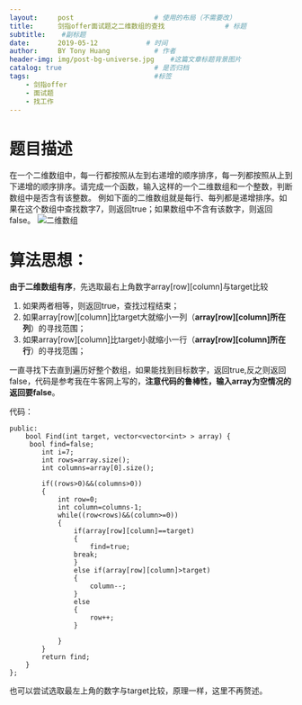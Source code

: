 ```yaml
---
layout:     post                    # 使用的布局（不需要改）
title:      剑指offer面试题之二维数组的查找               # 标题 
subtitle:    #副标题
date:       2019-05-12            # 时间
author:     BY Tony Huang           # 作者
header-img: img/post-bg-universe.jpg    #这篇文章标题背景图片
catalog: true                       # 是否归档
tags:                               #标签
    - 剑指offer
    - 面试题
    - 找工作
---
```

# 题目描述
在一个二维数组中，每一行都按照从左到右递增的顺序排序，每一列都按照从上到下递增的顺序排序。请完成一个函数，输入这样的一个二维数组和一个整数，判断数组中是否含有该整数。
例如下面的二维数组就是每行、每列都是递增排序。如果在这个数组中查找数字7，则返回true；如果数组中不含有该数字，则返回false。
 ![二维数组](https://upload-images.jianshu.io/upload_images/17702872-ee5abff980518d8e.jpg?imageMogr2/auto-orient/strip%7CimageView2/2/w/1240)



# 算法思想：
**由于二维数组有序**，先选取最右上角数字array[row][column]与target比较
1. 如果两者相等，则返回true，查找过程结束；
2. 如果array[row][column]比target大就缩小一列（**array[row][column]所在列**）的寻找范围；
3. 如果array[row][column]比target小就缩小一行（**array[row][column]所在行**）的寻找范围；

一直寻找下去直到遍历好整个数组，如果能找到目标数字，返回true,反之则返回false，代码是参考我在牛客网上写的，**注意代码的鲁棒性，输入array为空情况的返回要false**。

代码：
```class Solution {
public:
    bool Find(int target, vector<vector<int> > array) {
     bool find=false;
        int i=7;
        int rows=array.size();
        int columns=array[0].size();
       
        if((rows>0)&&(columns>0))
        {
            int row=0;
            int column=columns-1;
            while((row<rows)&&(column>=0))
            {
                if(array[row][column]==target)
                {
                    find=true;
                break;
                }
                else if(array[row][column]>target)
                {
                    column--;
                }
                else
                {
                    row++;
                }
                
            }
        }
        return find;
    }
};
```
也可以尝试选取最左上角的数字与target比较，原理一样，这里不再赘述。


